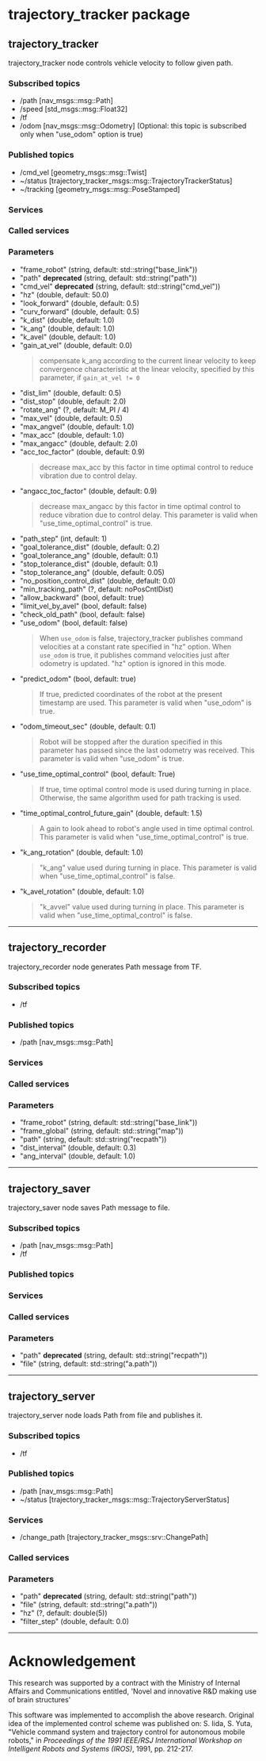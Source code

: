 # trajectory_tracker package

## trajectory_tracker

trajectory_tracker node controls vehicle velocity to follow given path.

### Subscribed topics

* /path [nav_msgs::msg::Path]
* /speed [std_msgs::msg::Float32]
* /tf
* /odom [nav_msgs::msg::Odometry] (Optional: this topic is subscribed only when "use_odom" option is true)


### Published topics

* /cmd_vel [geometry_msgs::msg::Twist]
* ~/status [trajectory_tracker_msgs::msg::TrajectoryTrackerStatus]
* ~/tracking [geometry_msgs::msg::PoseStamped]

### Services


### Called services


### Parameters

* "frame_robot" (string, default: std::string("base_link"))
* "path" **deprecated** (string, default: std::string("path"))
* "cmd_vel" **deprecated** (string, default: std::string("cmd_vel"))
* "hz" (double, default: 50.0)
* "look_forward" (double, default: 0.5)
* "curv_forward" (double, default: 0.5)
* "k_dist" (double, default: 1.0)
* "k_ang" (double, default: 1.0)
* "k_avel" (double, default: 1.0)
* "gain_at_vel" (double, default: 0.0)
  > compensate k_ang according to the current linear velocity to keep convergence characteristic at the linear velocity, specified by this parameter, if `gain_at_vel != 0`
* "dist_lim" (double, default: 0.5)
* "dist_stop" (double, default: 2.0)
* "rotate_ang" (?, default: M_PI / 4)
* "max_vel" (double, default: 0.5)
* "max_angvel" (double, default: 1.0)
* "max_acc" (double, default: 1.0)
* "max_angacc" (double, default: 2.0)
* "acc_toc_factor" (double, default: 0.9)
  > decrease max_acc by this factor in time optimal control to reduce vibration due to control delay.
* "angacc_toc_factor" (double, default: 0.9)
  > decrease max_angacc by this factor in time optimal control to reduce vibration due to control delay. This parameter is valid when "use_time_optimal_control" is true.
* "path_step" (int, default: 1)
* "goal_tolerance_dist" (double, default: 0.2)
* "goal_tolerance_ang" (double, default: 0.1)
* "stop_tolerance_dist" (double, default: 0.1)
* "stop_tolerance_ang" (double, default: 0.05)
* "no_position_control_dist" (double, default: 0.0)
* "min_tracking_path" (?, default: noPosCntlDist)
* "allow_backward" (bool, default: true)
* "limit_vel_by_avel" (bool, default: false)
* "check_old_path" (bool, default: false)
* "use_odom" (bool, default: false)
  > When `use_odom` is false, trajectory_tracker publishes command velocities at a constant rate specified in "hz" option. When `use_odom` is true, it publishes command velocities just after odometry is updated. "hz" option is ignored in this mode.
* "predict_odom" (bool, default: true)
  > If true, predicted coordinates of the robot at the present timestamp are used. This parameter is valid when "use_odom" is true.
* "odom_timeout_sec" (double, default: 0.1)
  > Robot will be stopped after the duration specified in this parameter has passed since the last odometry was received. This parameter is valid when "use_odom" is true.
* "use_time_optimal_control" (bool, default: True)
  > If true, time optimal control mode is used during turning in place. Otherwise, the same algorithm used for path tracking is used.
* "time_optimal_control_future_gain" (double, default: 1.5)
  > A gain to look ahead to robot's angle used in time optimal control. This parameter is valid when "use_time_optimal_control" is true.
* "k_ang_rotation" (double, default: 1.0)
  > "k_ang" value used during turning in place. This parameter is valid when "use_time_optimal_control" is false.
* "k_avel_rotation" (double, default: 1.0)
  > "k_avvel" value used during turning in place. This parameter is valid when "use_time_optimal_control" is false.

----

## trajectory_recorder

trajectory_recorder node generates Path message from TF.

### Subscribed topics

* /tf

### Published topics

* /path [nav_msgs::msg::Path]

### Services


### Called services


### Parameters

* "frame_robot" (string, default: std::string("base_link"))
* "frame_global" (string, default: std::string("map"))
* "path" (string, default: std::string("recpath"))
* "dist_interval" (double, default: 0.3)
* "ang_interval" (double, default: 1.0)

----

## trajectory_saver

trajectory_saver node saves Path message to file.

### Subscribed topics

* /path [nav_msgs::msg::Path]
* /tf

### Published topics


### Services


### Called services


### Parameters

* "path" **deprecated** (string, default: std::string("recpath"))
* "file" (string, default: std::string("a.path"))

----

## trajectory_server

trajectory_server node loads Path from file and publishes it.

### Subscribed topics

* /tf

### Published topics

* /path [nav_msgs::msg::Path]
* ~/status [trajectory_tracker_msgs::msg::TrajectoryServerStatus]

### Services

* /change_path [trajectory_tracker_msgs::srv::ChangePath]

### Called services


### Parameters

* "path" **deprecated** (string, default: std::string("path"))
* "file" (string, default: std::string("a.path"))
* "hz" (?, default: double(5))
* "filter_step" (double, default: 0.0)

----


# Acknowledgement

This research was supported by a contract with the Ministry of Internal Affairs and Communications entitled, 'Novel and innovative R&D making use of brain structures'


This software was implemented to accomplish the above research.
Original idea of the implemented control scheme was published on:
S. Iida, S. Yuta, "Vehicle command system and trajectory control for autonomous mobile robots," in *Proceedings of the 1991 IEEE/RSJ International Workshop on Intelligent Robots and Systems (IROS)*, 1991, pp. 212-217.
